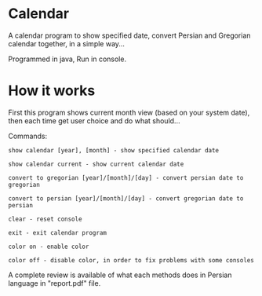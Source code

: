 # Calendar
A calendar program to show specified date, convert Persian and Gregorian calendar together, in a simple way...

Programmed in java, Run in console.

# How it works
First this program shows current month view (based on your system date), then each time get user choice and do what should...

Commands:

    show calendar [year], [month] - show specified calendar date

    show calendar current - show current calendar date

    convert to gregorian [year]/[month]/[day] - convert persian date to gregorian

    convert to persian [year]/[month]/[day] - convert gregorian date to persian

    clear - reset console

    exit - exit calendar program

    color on - enable color

    color off - disable color, in order to fix problems with some consoles

A complete review is available of what each methods does in Persian language in "report.pdf" file.

